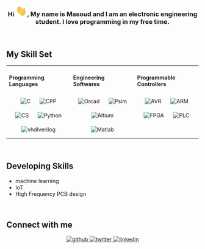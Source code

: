 ### <div align="center">Hi <img src="https://github.com/masoudsiam/masoudsiam/blob/main/wave.gif" width="30px">, My name is Masoud and I am an electronic engineering student. I love programming in my free time.</div>  


<br/>  


## My Skill Set  
<table><tr><td valign="top" width="33%">



#### Programming Languages
<div align="center">  
<img style="margin: 10px" src="https://img.shields.io/badge/-C-blue" alt="C" height="50" />  
<img style="margin: 10px" src="https://img.shields.io/badge/-C++-blue" alt="CPP" height="50" />  
<img style="margin: 10px" src="https://img.shields.io/badge/-C%23-blue" alt="CS" height="50" />  
<img style="margin: 10px" src="https://img.shields.io/badge/-Python-blue" alt="Python" height="50" />  
<img style="margin: 10px" src="https://img.shields.io/badge/-VHDL and Verilog-blue" alt="vhdlverilog" height="50" />  
</div>

</td><td valign="top" width="33%">



#### Engineering Softwares
<div align="center">  
<img style="margin: 10px" src="https://img.shields.io/badge/-Orcad-red" alt="Orcad" height="50" />  
<img style="margin: 10px" src="https://img.shields.io/badge/-Psim-red" alt="Psim" height="50" />  
<img style="margin: 10px" src="https://img.shields.io/badge/-Altium Designer-red" alt="Altium" height="50" />  
<img style="margin: 10px" src="https://img.shields.io/badge/-Matlab-red" alt="Matlab" height="50" />  
</div>

</td><td valign="top" width="33%">


  
#### Programmable Controllers
<div align="center">  
<img style="margin: 10px" src="https://img.shields.io/badge/-AVR-green" alt="AVR" height="50" />   
<img style="margin: 10px" src="https://img.shields.io/badge/-ARM-green" alt="ARM" height="50" />  
<img style="margin: 10px" src="https://img.shields.io/badge/-FPGA-green" alt="FPGA" height="50" />  
<img style="margin: 10px" src="https://img.shields.io/badge/-PLC-green" alt="PLC" height="50" />  
</div>
  
</td></tr></table>  

<br/>  

## Developing Skills
- machine learning
- IoT
- High Frequency PCB design

<br/>

## Connect with me  
<div align="center">
<a href="https://github.com/masoudsiam" target="_blank">
<img src=https://img.shields.io/badge/github-%2324292e.svg?&style=for-the-badge&logo=github&logoColor=white alt=github style="margin-bottom: 5px;" />
</a>
<a href="https://twitter.com/siampoor_masoud" target="_blank">
<img src=https://img.shields.io/badge/twitter-%2300acee.svg?&style=for-the-badge&logo=twitter&logoColor=white alt=twitter style="margin-bottom: 5px;" />
</a>
<a href="https://linkedin.com/in/masoud-siampoor-eshkavandi-635600224" target="_blank">
<img src=https://img.shields.io/badge/linkedin-%231E77B5.svg?&style=for-the-badge&logo=linkedin&logoColor=white alt=linkedin style="margin-bottom: 5px;" />
</a>
</div>  
  

<br/>  
